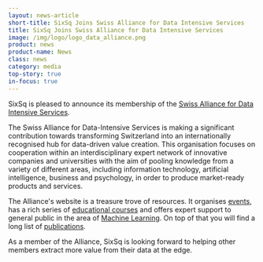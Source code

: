 ```yaml
---
layout: news-article
short-title: SixSq Joins Swiss Alliance for Data Intensive Services
title: SixSq Joins Swiss Alliance for Data Intensive Services
image: /img/logo/logo_data_alliance.png
product: news
product-name: News
class: news
category: media
top-story: true
in-focus: true
---
```


SixSq is pleased to announce its membership of the [Swiss Alliance for Data Intensive Services](https://data-service-alliance.ch/). 

The Swiss Alliance for Data-Intensive Services is making a significant contribution towards transforming Switzerland into an internationally recognised hub for data-driven value creation. This organisation focuses on cooperation within an interdisciplinary expert network of innovative companies and universities with the aim of pooling knowledge from a variety of different areas, including information technology, artificial intelligence, business and psychology, in order to produce market-ready products and services.

The Alliance's website is a treasure trove of resources. It organises [events](https://data-service-alliance.ch/events), has a rich series of [educational courses](https://data-service-alliance.ch/education) and offers expert support to general public in the area of [Machine Learning](https://data-service-alliance.ch/expertise/expert-support-for-public). On top of that you will find a long list of [publications](https://data-service-alliance.ch/innovation/publications).

As a member of the Alliance, SixSq is looking forward to helping other members extract more value from their data at the edge.

 